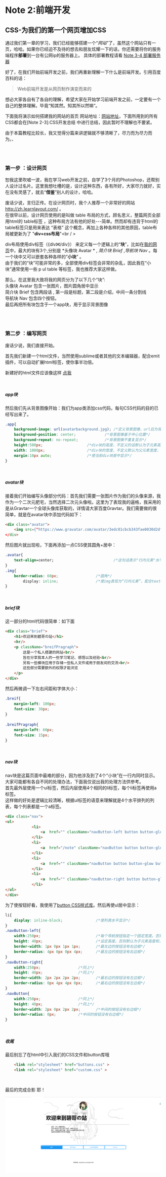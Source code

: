 # Note 2:前端开发

## CSS-为我们的第一个网页增加CSS

通过我们第一章的学习，我们已经能够搭建一个“*网站*”了，虽然这个网站只有一页，哈哈。如果你已经迫不及待的想去和朋友炫耀一下的话，你还需要将你的服务端程序**部署**到一台有公网ip的服务器上。 具体的部署教程请看 [Note 3-4 部署服务器]()

好了，在我们开始前端开发之前，我们再重新理解一下什么是前端开发。引用百度百科的话：
>Web前端开发是从网页制作演变而来的 <br />

想必大家各自有了各自的理解，希望大家在开始学习前端开发之前，一定要有一个自己的整体理解。毕竟“知其然。知其所以然嘛”。

下面我将演示如何搭建我的网站的首页 网站地址：[网站地址]()，下面所用到的所有CSS都会在[Note 2-3]:CSS开发总结 中进行总结，因此暂时不理解也不要紧。

由于本篇教程比较长，我又觉得分篇来讲逻辑就不够清晰了，尽力而为尽力而为。、

<br/>
<br/>

### 第一步 ：设计网页

恕我这里吹嘘一波，我在学习web开发之前，自学了3个月的Photoshop，还帮别人设计过名片。这里我想吐槽的是，设计这种东西，各有所好，大家尽力就好，实在没有灵感了，就去“**借鉴**”别人的设计，哈哈。

废话少说，言归正传。在设计网页时，我个人推荐一个非常好的网站 http://zh.learnlayout.com/ 。<br/>
在很早以前，设计网页使用的是叫做 table 布局的方式，顾名思义，整篇网页全部用html的 table标签 ，这种布局方法有他的好处---简单。然而却有违背于html的table标签只是用来表达 “表格” 这个概念，再加上各种各样的其他原因，table布局被更新为了 "**div+css布局**"<br / >

div布局使用div标签（《div》《/div》） 来定义每一个逻辑上的“**块**”，比如在[我的网页]()中，最大的块有3个,分别是 *头像块 Avatar * , *简介块 Brief* ,*导航块 Nav* 。每一个块中又可以嵌套各种各样的“**小块**” 。<br />
由于我们的“块”可能非常的多，全部使用div标签会非常的杂乱，因此我在“小块”通常使用一些 p ul table 等标签，我也推荐大家这样做。

那么，在这里我大致将我的网页分为了以下几个“块”:<br/>
头像块 Avatar 包含一张图片，图片圆角居中显示 <br/>
简介块 Brief  包含两段话 , 第一段是标题，第二段是介绍，中间一条分割线 <br/>
导航块 Nav    包含四个按钮。 <br/>
最后再把所有块包含于一个app块，用于显示背景图像 <br/>


<br/>
<br/>

### 第二步 ：编写网页

废话少说，我们直接开始。

首先我们新建一个html文件，当然使用sublime或者其他的文本编辑器，配合emit插件，可以自动扩展html标签，使你事半功倍。

新建好的html文件应该像这样 [点我]()

<br/>

##### app块

然后我们先从背景图像开始：我们为app类添加css代码，每句CSS代码的目的已经写出来了。

```css
.app{
	background-image: url(avatarbackground.jpg); /*定义背景图像，url后为背景图像地址，地址为相对地址*/
	background-position: center;		     /*背景图像基于中心位置*/
	background-repeat: no-repeat;		     /*背景图像不重复显示*/
	height:500px;				     /*div块的高度，不定义的话默认为子元素高度和，可能显示不全图像*/
	width: 1080px;				     /*div块的宽度，不定义默认为父元素宽度，这里定义为1080PX，优化手机显示*/
	margin:10px auto;			     /*使当前div块居中显示*/
}
```

<br/>

##### avatar块

接着我们开始编写头像部分代码：首先我们需要一张图片作为我们的头像来源，我作为一个二次元肥宅，当然选择二次元头像啦。这里为了表现我的逼格，我采用的是从Gravtar一个全球头像库获取的，详情请大家百度Gravtar。我们需要做的很简单，就是在avatar块中添加代码如下：

```html
<div class="avatar">
	<img src={"https://www.gravatar.com/avatar/3edc01cbcb343fae0030d2dfcfb40166?s="+ props.size}
</div>
```

然后图片就出现啦，下面再添加一点CSS使其圆角+居中：

```css
.avatar{
	text-align=center;                           /*这句话表示"行内元素"水平居中显示，需要配合内容为行内元素*/
}
.img{
	border-radius: 60px;			     /*圆角*/
        display: inline;			     /*使img表现为“行内元素”，配合text—align进行水平居中*/
}
```

<br/>

##### brief块
这一部分的html代码很简单：如下面

```html
<div class="brief">
	<h1>欢迎来到碧哥の站</h1>
	<hr/>
	<p className="breifPragraph">
		这是一个私人搭建的网站<br/>
		旨在分享我本人的一些学习笔记、感悟以及经验<br/>
		另有一些模块应用于存储一些私人文件或用于朋友间的交流<br/>
		这些部分需要额外的权限才能浏览
	</p>
</div>
```

然后再微调一下左右间距和字体大小：

``` css
.breif{
	margin-left: 100px;
	font-size: 30px;
}

.breifPragraph{
	margin-left: 60px;
	font-size: 15px;
}

```

<br/>

##### nav块
nav块是这篇页面中最难的部分，因为他涉及到了4个“小块”在一行内同时显示。大家可能都有各自不同的处理办法，下面我仅说出我的处理方法供参考。<br/>
首先最外层使用一个ul标签，然后内层使用4个相同的li标签，每个li标签再使用a标签。<br/>
这样做的好处是逻辑比较清晰，根据ul标签的语意来理解就是4个水平排列的列表，每个列表都是一个a标签。

``` html
<div class="nav">
<ul>
			<li>
				<a  href="" className="navButton-left button button-glow button-rounded button-raised button-primary">首页</a>
			</li>
			<li>
				<a  href="/note" className="navButton button button-glow button-border button-rounded button-primary">学习笔记</a>
			</li>
			<li>
				<a  href="" className="navButton button button-glow button-border button-rounded button-primary">web开发推荐</a>
			</li>
			<li>
				<a  href="" className="navButton-right button button-glow button-border button-rounded button-primary">Private</a>
			</li>
</ul>
</div>
```

为了使按钮好看，我使用了[button CSS样式库](http://www.bootcss.com/p/buttons/)。然后再使ul居中显示：

``` css
li{
	display: inline-block;               /*使列表水平显示*/
}
.navButton-left{
	width:250px;	                     /*每个导航按钮指定一个固定宽度。否则默认为子元素宽度之和，每个按钮的总宽度就会和字的多少正相关，					             而不是相等*/
	height: 40px;                        /*设定高度。否则默认为子元素高度和，太矮*/
	border-width: 1px 0px 1px 1px;       /*最左边的按钮没有右边框*/
	border-radius: 4px 0px 0px 4px;	     /*最左边的按钮没有右边框*/
}
.navButton-right{
	width:250px;			     /*同上*/
	height: 40px;	  	 	     /*同上*/
	border-width: 2px 2px 2px 2px;	     /*最右边的按钮没有左边框*/
	border-radius: 0px 4px 4px 0px;      /*最右边的按钮没有左边框*/
}
.navButton{
	width:250px;			     /*同上*/
	height: 40px;			     /*同上*/
	border-width: 2px 0px 2px 2px;       /*中间的按钮没有右边框*/
	border-radius: 0px;		     /*中间的按钮没有右边框*/
}
```

<br/>

##### 收尾

最后别忘了在html中引入我们的CSS文件和button库哦
``` html
	<link rel="stylesheet" href="buttons.css" >
	<link rel="stylesheet" href="custom.css" >
```
<br/>

最后的完成合影 耶！

![合影](note2-1_picture.png)

